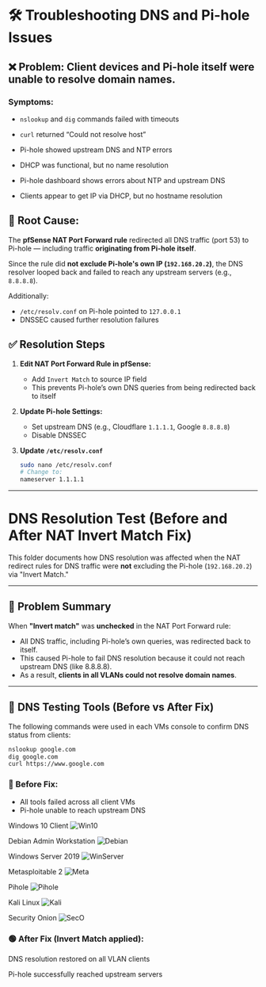 # 🛠️ Troubleshooting DNS and Pi-hole Issues

## ❌ Problem: Client devices and Pi-hole itself were unable to resolve domain names.

### Symptoms:
- `nslookup` and `dig` commands failed with timeouts
- `curl` returned “Could not resolve host”
- Pi-hole showed upstream DNS and NTP errors
- DHCP was functional, but no name resolution

- Pi-hole dashboard shows errors about NTP and upstream DNS
- Clients appear to get IP via DHCP, but no hostname resolution

## 🧠 Root Cause:

The **pfSense NAT Port Forward rule** redirected all DNS traffic (port 53) to Pi-hole — including traffic **originating from Pi-hole itself**.

Since the rule did **not exclude Pi-hole's own IP (`192.168.20.2`)**, the DNS resolver looped back and failed to reach any upstream servers (e.g., `8.8.8.8`).

Additionally:
- `/etc/resolv.conf` on Pi-hole pointed to `127.0.0.1`
- DNSSEC caused further resolution failures


## ✅ Resolution Steps
1. **Edit NAT Port Forward Rule in pfSense:**
   - Add `Invert Match` to source IP field
   - This prevents Pi-hole’s own DNS queries from being redirected back to itself

2. **Update Pi-hole Settings:**
   - Set upstream DNS (e.g., Cloudflare `1.1.1.1`, Google `8.8.8.8`)
   - Disable DNSSEC

3. **Update `/etc/resolv.conf`**
   ```bash
   sudo nano /etc/resolv.conf
   # Change to:
   nameserver 1.1.1.1

---

# DNS Resolution Test (Before and After NAT Invert Match Fix)

This folder documents how DNS resolution was affected when the NAT redirect rules for DNS traffic were **not** excluding the Pi-hole (`192.168.20.2`) via "Invert Match."

---

## 🔧 Problem Summary

When **"Invert match"** was **unchecked** in the NAT Port Forward rule:

- All DNS traffic, including Pi-hole’s own queries, was redirected back to itself.
- This caused Pi-hole to fail DNS resolution because it could not reach upstream DNS (like 8.8.8.8).
- As a result, **clients in all VLANs could not resolve domain names**.

---

## 🧪 DNS Testing Tools (Before vs After Fix)

The following commands were used in each VMs console to confirm DNS status from clients:

```bash
nslookup google.com
dig google.com
curl https://www.google.com
```

### 🔴 Before Fix:

- All tools failed across all client VMs
- Pi-hole unable to reach upstream DNS

Windows 10 Client
![Win10](1_Troubleshoot_Win.png)

Debian Admin Workstation
![Debian](2_Troubleshoot_Debian.png)

Windows Server 2019
![WinServer](3_Troubleshoot_WinServer.png)

Metasploitable 2
![Meta](4_Troubleshoot_Meta.png)


Pihole
![Pihole](5_Troubleshoot_Pihole.png)




Kali Linux
![Kali](6_Troubleshoot_Kali.png)

Security Onion
![SecO](7_Troubleshoot_Seconion.png)

### 🟢 After Fix (Invert Match applied):

DNS resolution restored on all VLAN clients

Pi-hole successfully reached upstream servers
